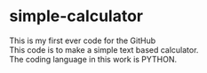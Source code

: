 # simple-calculator
This is my first ever code for the GitHub
<br>
This code is to make a simple text based calculator.
<br>
The coding language in this work is PYTHON.
